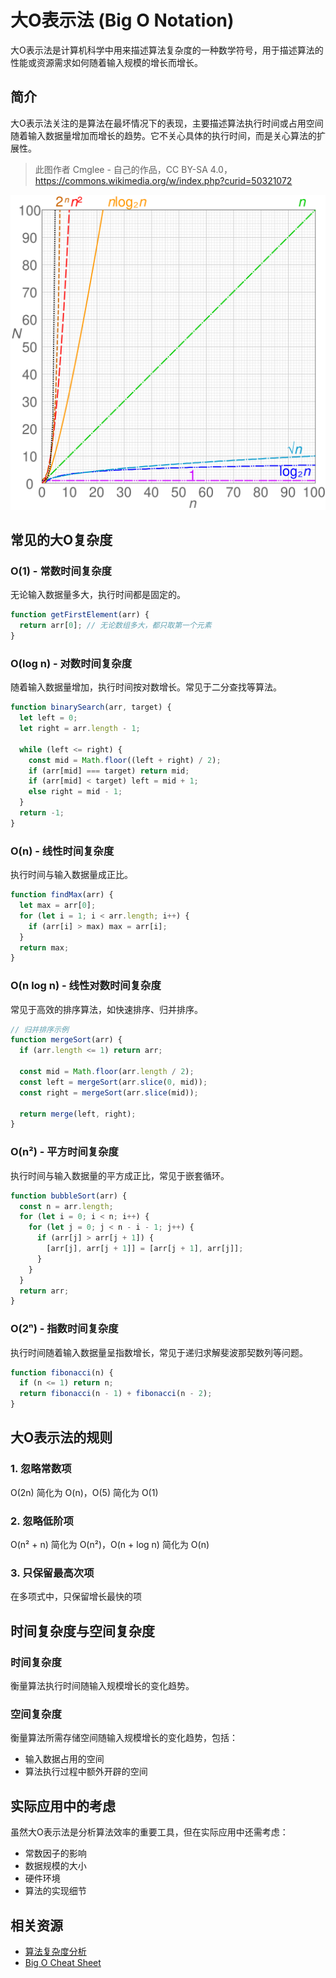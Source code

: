 # 大O表示法 (Big O Notation)

大O表示法是计算机科学中用来描述算法复杂度的一种数学符号，用于描述算法的性能或资源需求如何随着输入规模的增长而增长。

## 简介

大O表示法关注的是算法在最坏情况下的表现，主要描述算法执行时间或占用空间随着输入数据量增加而增长的趋势。它不关心具体的执行时间，而是关心算法的扩展性。

> 此图作者 Cmglee - 自己的作品，CC BY-SA 4.0，https://commons.wikimedia.org/w/index.php?curid=50321072

![Comparison_computational_complexity.svg](./images/Comparison_computational_complexity.svg)


## 常见的大O复杂度

### O(1) - 常数时间复杂度
无论输入数据量多大，执行时间都是固定的。
```js
function getFirstElement(arr) {
  return arr[0]; // 无论数组多大，都只取第一个元素
}
```

### O(log n) - 对数时间复杂度
随着输入数据量增加，执行时间按对数增长。常见于二分查找等算法。
```js
function binarySearch(arr, target) {
  let left = 0;
  let right = arr.length - 1;
  
  while (left <= right) {
    const mid = Math.floor((left + right) / 2);
    if (arr[mid] === target) return mid;
    if (arr[mid] < target) left = mid + 1;
    else right = mid - 1;
  }
  return -1;
}
```

### O(n) - 线性时间复杂度
执行时间与输入数据量成正比。
```js
function findMax(arr) {
  let max = arr[0];
  for (let i = 1; i < arr.length; i++) {
    if (arr[i] > max) max = arr[i];
  }
  return max;
}
```

### O(n log n) - 线性对数时间复杂度
常见于高效的排序算法，如快速排序、归并排序。
```js
// 归并排序示例
function mergeSort(arr) {
  if (arr.length <= 1) return arr;
  
  const mid = Math.floor(arr.length / 2);
  const left = mergeSort(arr.slice(0, mid));
  const right = mergeSort(arr.slice(mid));
  
  return merge(left, right);
}
```

### O(n²) - 平方时间复杂度
执行时间与输入数据量的平方成正比，常见于嵌套循环。
```js
function bubbleSort(arr) {
  const n = arr.length;
  for (let i = 0; i < n; i++) {
    for (let j = 0; j < n - i - 1; j++) {
      if (arr[j] > arr[j + 1]) {
        [arr[j], arr[j + 1]] = [arr[j + 1], arr[j]];
      }
    }
  }
  return arr;
}
```

### O(2ⁿ) - 指数时间复杂度
执行时间随着输入数据量呈指数增长，常见于递归求解斐波那契数列等问题。
```js
function fibonacci(n) {
  if (n <= 1) return n;
  return fibonacci(n - 1) + fibonacci(n - 2);
}
```

## 大O表示法的规则

### 1. 忽略常数项
O(2n) 简化为 O(n)，O(5) 简化为 O(1)

### 2. 忽略低阶项
O(n² + n) 简化为 O(n²)，O(n + log n) 简化为 O(n)

### 3. 只保留最高次项
在多项式中，只保留增长最快的项

## 时间复杂度与空间复杂度

### 时间复杂度
衡量算法执行时间随输入规模增长的变化趋势。

### 空间复杂度
衡量算法所需存储空间随输入规模增长的变化趋势，包括：
- 输入数据占用的空间
- 算法执行过程中额外开辟的空间

## 实际应用中的考虑

虽然大O表示法是分析算法效率的重要工具，但在实际应用中还需考虑：
- 常数因子的影响
- 数据规模的大小
- 硬件环境
- 算法的实现细节

## 相关资源

- [算法复杂度分析](https://zh.wikipedia.org/wiki/时间复杂度)
- [Big O Cheat Sheet](https://www.bigocheatsheet.com/)
